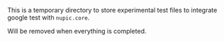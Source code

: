 This is a temporary directory to store experimental test files to integrate google test with `nupic.core`.

Will be removed when everything is completed.